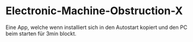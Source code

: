 # Electronic-Machine-Obstruction-X
Eine App, welche wenn installiert sich in den Autostart kopiert und den PC beim starten für 3min blockt.
